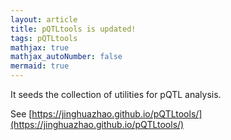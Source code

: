```yaml
---
layout: article
title: pQTLtools is updated!
tags: pQTLtools
mathjax: true
mathjax_autoNumber: false
mermaid: true
---
```


It seeds the collection of utilities for pQTL analysis.

<!--more-->

See [https://jinghuazhao.github.io/pQTLtools/](https://jinghuazhao.github.io/pQTLtools/)
